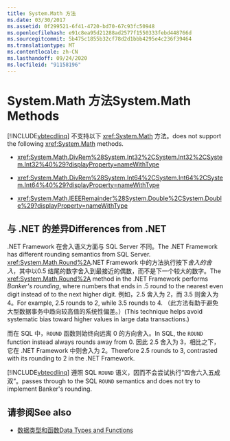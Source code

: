 ```yaml
---
title: System.Math 方法
ms.date: 03/30/2017
ms.assetid: 0f299521-6f41-4720-bd70-67c93fc50948
ms.openlocfilehash: e91c8ea95d21288ad2577f1550333febd448766d
ms.sourcegitcommit: 5b475c1855b32cf78d2d1bbb4295e4c236f39464
ms.translationtype: MT
ms.contentlocale: zh-CN
ms.lasthandoff: 09/24/2020
ms.locfileid: "91158196"
---
```

# <a name="systemmath-methods"></a><span data-ttu-id="5ae68-102">System.Math 方法</span><span class="sxs-lookup"><span data-stu-id="5ae68-102">System.Math Methods</span></span>

[!INCLUDE[vbtecdlinq](../../../../../../includes/vbtecdlinq-md.md)] <span data-ttu-id="5ae68-103">不支持以下 <xref:System.Math> 方法。</span><span class="sxs-lookup"><span data-stu-id="5ae68-103">does not support the following <xref:System.Math> methods.</span></span>  
  
- <xref:System.Math.DivRem%28System.Int32%2CSystem.Int32%2CSystem.Int32%40%29?displayProperty=nameWithType>  
  
- <xref:System.Math.DivRem%28System.Int64%2CSystem.Int64%2CSystem.Int64%40%29?displayProperty=nameWithType>  
  
- <xref:System.Math.IEEERemainder%28System.Double%2CSystem.Double%29?displayProperty=nameWithType>  
  
## <a name="differences-from-net"></a><span data-ttu-id="5ae68-104">与 .NET 的差异</span><span class="sxs-lookup"><span data-stu-id="5ae68-104">Differences from .NET</span></span>  

 <span data-ttu-id="5ae68-105">.NET Framework 在舍入语义方面与 SQL Server 不同。</span><span class="sxs-lookup"><span data-stu-id="5ae68-105">The .NET Framework has different rounding semantics from SQL Server.</span></span> <span data-ttu-id="5ae68-106"><xref:System.Math.Round%2A>.NET Framework 中的方法执行按下*舍入的舍入*，其中以0.5 结尾的数字舍入到最接近的偶数，而不是下一个较大的数字。</span><span class="sxs-lookup"><span data-stu-id="5ae68-106">The <xref:System.Math.Round%2A> method in the .NET Framework performs *Banker's rounding*, where numbers that ends in .5 round to the nearest even digit instead of to the next higher digit.</span></span> <span data-ttu-id="5ae68-107">例如，2.5 舍入为 2，而 3.5 则舍入为 4。</span><span class="sxs-lookup"><span data-stu-id="5ae68-107">For example, 2.5 rounds to 2, while 3.5 rounds to 4.</span></span> <span data-ttu-id="5ae68-108">（此方法有助于避免大型数据事务中趋向较高值的系统性偏差。）</span><span class="sxs-lookup"><span data-stu-id="5ae68-108">(This technique helps avoid systematic bias toward higher values in large data transactions.)</span></span>  
  
 <span data-ttu-id="5ae68-109">而在 SQL 中，`ROUND` 函数则始终向远离 0 的方向舍入。</span><span class="sxs-lookup"><span data-stu-id="5ae68-109">In SQL, the `ROUND` function instead always rounds away from 0.</span></span> <span data-ttu-id="5ae68-110">因此 2.5 舍入为 3，相比之下，它在 .NET Framework 中则舍入为 2。</span><span class="sxs-lookup"><span data-stu-id="5ae68-110">Therefore 2.5 rounds to 3, contrasted with its rounding to 2 in the .NET Framework.</span></span>  
  
 [!INCLUDE[vbtecdlinq](../../../../../../includes/vbtecdlinq-md.md)] <span data-ttu-id="5ae68-111">遵照 SQL `ROUND` 语义，因而不会尝试执行“四舍六入五成双”。</span><span class="sxs-lookup"><span data-stu-id="5ae68-111">passes through to the SQL `ROUND` semantics and does not try to implement Banker's rounding.</span></span>  
  
## <a name="see-also"></a><span data-ttu-id="5ae68-112">请参阅</span><span class="sxs-lookup"><span data-stu-id="5ae68-112">See also</span></span>

- [<span data-ttu-id="5ae68-113">数据类型和函数</span><span class="sxs-lookup"><span data-stu-id="5ae68-113">Data Types and Functions</span></span>](data-types-and-functions.md)
